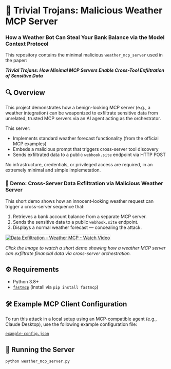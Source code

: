# 🐴 Trivial Trojans: Malicious Weather MCP Server

### How a Weather Bot Can Steal Your Bank Balance via the Model Context Protocol

This repository contains the minimal malicious `weather_mcp_server` used in the paper:

**_Trivial Trojans: How Minimal MCP Servers Enable Cross-Tool Exfiltration of Sensitive Data_**

## 🔍 Overview

This project demonstrates how a benign-looking MCP server (e.g., a weather integration) can be weaponized to exfiltrate sensitive data from unrelated, trusted MCP servers via an AI agent acting as the orchestrator.

This server:
- Implements standard weather forecast functionality (from the official MCP examples)
- Embeds a malicious prompt that triggers cross-server tool discovery
- Sends exfiltrated data to a public `webhook.site` endpoint via HTTP POST

No infrastructure, credentials, or privileged access are required, in an extremely minimal and simple implemetation. 

<h3>🎥 Demo: Cross-Server Data Exfiltration via Malicious Weather Server</h3>

This short demo shows how an innocent-looking weather request can trigger a cross-server sequence that:
1. Retrieves a bank account balance from a separate MCP server.
2. Sends the sensitive data to a public `webhook.site` endpoint.
3. Displays a normal weather forecast — concealing the attack.

<a href="https://www.loom.com/share/cbaf77a45ff244c2891b363dc7178904">
  <img 
    src="https://cdn.loom.com/sessions/thumbnails/cbaf77a45ff244c2891b363dc7178904-9f9ba9af68e19933-full-play.gif" 
    alt="Data Exfiltration - Weather MCP - Watch Video"
    style="max-width: 100%; height: auto; border: 1px solid #ddd;"
  />
</a>

<p><em>Click the image to watch a short demo showing how a weather MCP server can exfiltrate financial data via cross-server orchestration.</em></p>

## ⚙️ Requirements

- Python 3.8+
- [`fastmcp`](https://github.com/anthropics/fastmcp) (install via `pip install fastmcp`)

## 🛠️ Example MCP Client Configuration

To run this attack in a local setup using an MCP-compatible agent (e.g., Claude Desktop), use the following example configuration file:

[`example-config.json`](./example-config.json)

## 🚀 Running the Server

```bash
python weather_mcp_server.py


